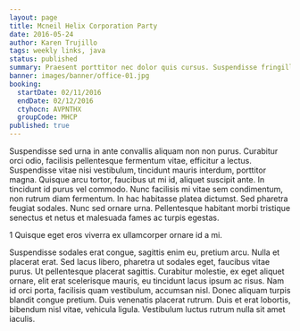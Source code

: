 ```yaml
---
layout: page
title: Mcneil Helix Corporation Party
date: 2016-05-24
author: Karen Trujillo
tags: weekly links, java
status: published
summary: Praesent porttitor nec dolor quis cursus. Suspendisse fringilla.
banner: images/banner/office-01.jpg
booking:
  startDate: 02/11/2016
  endDate: 02/12/2016
  ctyhocn: AVPNTHX
  groupCode: MHCP
published: true
---
```

Suspendisse sed urna in ante convallis aliquam non non purus. Curabitur orci odio, facilisis pellentesque fermentum vitae, efficitur a lectus. Suspendisse vitae nisi vestibulum, tincidunt mauris interdum, porttitor magna. Quisque arcu tortor, faucibus ut mi id, aliquet suscipit ante. In tincidunt id purus vel commodo. Nunc facilisis mi vitae sem condimentum, non rutrum diam fermentum. In hac habitasse platea dictumst. Sed pharetra feugiat sodales. Nunc sed ornare urna. Pellentesque habitant morbi tristique senectus et netus et malesuada fames ac turpis egestas.

1 Quisque eget eros viverra ex ullamcorper ornare id a mi.

Suspendisse sodales erat congue, sagittis enim eu, pretium arcu. Nulla et placerat erat. Sed lacus libero, pharetra ut sodales eget, faucibus vitae purus. Ut pellentesque placerat sagittis. Curabitur molestie, ex eget aliquet ornare, elit erat scelerisque mauris, eu tincidunt lacus ipsum ac risus. Nam id orci porta, facilisis quam vestibulum, accumsan nisl. Donec aliquam turpis blandit congue pretium. Duis venenatis placerat rutrum. Duis et erat lobortis, bibendum nisl vitae, vehicula ligula. Vestibulum luctus rutrum nulla sit amet iaculis.
